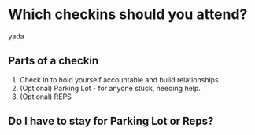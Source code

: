# Which checkins should you attend?

yada

## Parts of a checkin

1. Check In to hold yourself accountable and build relationships
2. (Optional) Parking Lot - for anyone stuck, needing help.
3. (Optional) REPS

## Do I have to stay for Parking Lot or Reps?